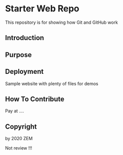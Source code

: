 # Starter Web Repo

This repository is for showing how Git and GitHub work

## Introduction

## Purpose

## Deployment

Sample website with plenty of files for demos

## How To Contribute

Pay at ....


## Copyright
by 2020 ZEM


Not review !!!